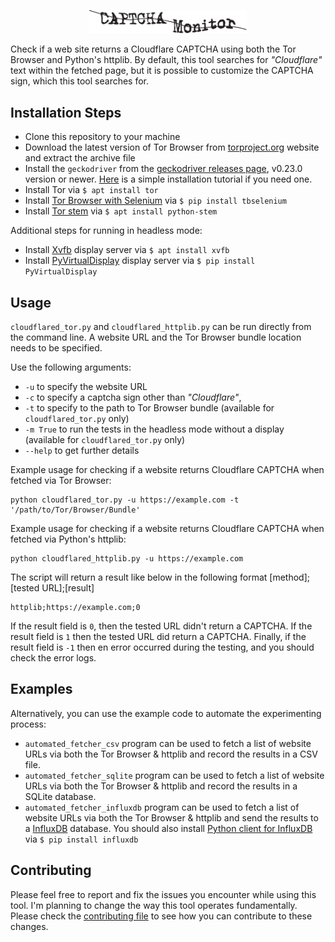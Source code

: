 <!-- Unfortunately GitHub markdown doesn't suppor resizing and centering svg images-->
<p align="center"><img src="logo.svg" alt="CAPTCHA Monitor Logo" width="50%"></p>

Check if a web site returns a Cloudflare CAPTCHA using both the Tor Browser and Python's httplib. By default, this tool searches for *"Cloudflare"* text within the fetched page, but it is possible to customize the CAPTCHA sign, which this tool searches for.

## Installation Steps
* Clone this repository to your machine
* Download the latest version of Tor Browser from [torproject.org](https://www.torproject.org/download/) website and extract the archive file
* Install the ```geckodriver``` from the [geckodriver releases page](https://github.com/mozilla/geckodriver/releases/), v0.23.0 version or newer. [Here](https://askubuntu.com/questions/870530/how-to-install-geckodriver-in-ubuntu) is a simple installation tutorial if you need one.
* Install Tor via ```$ apt install tor```
* Install [Tor Browser with Selenium](https://github.com/webfp/tor-browser-selenium) via ```$ pip install tbselenium```
* Install [Tor stem](https://stem.torproject.org/) via ```$ apt install python-stem```

Additional steps for running in headless mode:
* Install [Xvfb](https://en.wikipedia.org/wiki/Xvfb)  display server via ```$ apt install xvfb```
* Install [PyVirtualDisplay](https://pypi.org/project/PyVirtualDisplay/)  display server via ```$ pip install PyVirtualDisplay```

## Usage
```cloudflared_tor.py``` and ```cloudflared_httplib.py``` can be run directly from the command line. A website URL and the Tor Browser bundle location needs to be specified.

Use the following arguments:
- ```-u``` to specify the website URL
- ```-c``` to specify a captcha sign other than *"Cloudflare"*,
- ```-t``` to specify to the path to Tor Browser bundle (available for ```cloudflared_tor.py``` only)
- ```-m True``` to run the tests in the headless mode without a display (available for ```cloudflared_tor.py``` only)
- ```--help``` to get further details

Example usage for checking if a website returns Cloudflare CAPTCHA when fetched via Tor Browser:
```
python cloudflared_tor.py -u https://example.com -t '/path/to/Tor/Browser/Bundle'
```

Example usage for checking if a website returns Cloudflare CAPTCHA when fetched via Python's httplib:
```
python cloudflared_httplib.py -u https://example.com
```

The script will return a result like below in the following format [method];[tested URL];[result]
```
httplib;https://example.com;0
```
If the result field is ```0```, then the tested URL didn't return a CAPTCHA. If the result field is ```1``` then the tested URL did return a CAPTCHA. Finally, if the result field is ```-1``` then en error occurred during the testing, and you should check the error logs.

## Examples
Alternatively, you can use the example code to automate the experimenting process:
* ```automated_fetcher_csv``` program can be used to fetch a list of website URLs via both the Tor Browser & httplib and record the results in a CSV file.
* ```automated_fetcher_sqlite``` program can be used to fetch a list of website URLs via both the Tor Browser & httplib and record the results in a SQLite database.
* ```automated_fetcher_influxdb``` program can be used to fetch a list of website URLs via both the Tor Browser & httplib and send the results to a [InfluxDB](https://www.influxdata.com) database. You should also install [Python client for InfluxDB](https://github.com/influxdata/influxdb-python) via ```$ pip install influxdb```

## Contributing
Please feel free to report and fix the issues you encounter while using this tool. I'm planning to change the way this tool operates fundamentally. Please check the [contributing file](CONTRIBUTING.md) to see how you can contribute to these changes.
